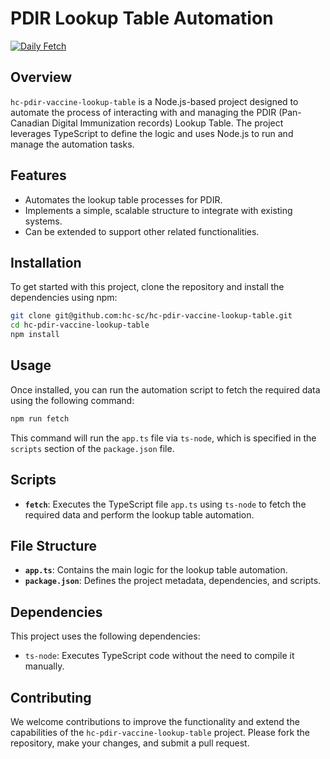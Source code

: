 # PDIR Lookup Table Automation
[![Daily Fetch](https://github.com/hc-sc/hc-pdir-vaccine-lookup-table/actions/workflows/daily-fetch.yml/badge.svg)](https://github.com/hc-sc/hc-pdir-vaccine-lookup-table/actions/workflows/daily-fetch.yml)
## Overview

`hc-pdir-vaccine-lookup-table` is a Node.js-based project designed to automate the process of interacting with and managing the PDIR (Pan-Canadian Digital Immunization records) Lookup Table. The project leverages TypeScript to define the logic and uses Node.js to run and manage the automation tasks.

## Features

- Automates the lookup table processes for PDIR.
- Implements a simple, scalable structure to integrate with existing systems.
- Can be extended to support other related functionalities.

## Installation

To get started with this project, clone the repository and install the dependencies using npm:

```bash
git clone git@github.com:hc-sc/hc-pdir-vaccine-lookup-table.git
cd hc-pdir-vaccine-lookup-table
npm install
```

## Usage

Once installed, you can run the automation script to fetch the required data using the following command:

```bash
npm run fetch
```

This command will run the `app.ts` file via `ts-node`, which is specified in the `scripts` section of the `package.json` file.

## Scripts

- **`fetch`**: Executes the TypeScript file `app.ts` using `ts-node` to fetch the required data and perform the lookup table automation.

## File Structure

- **`app.ts`**: Contains the main logic for the lookup table automation.
- **`package.json`**: Defines the project metadata, dependencies, and scripts.

## Dependencies

This project uses the following dependencies:

- `ts-node`: Executes TypeScript code without the need to compile it manually.

## Contributing

We welcome contributions to improve the functionality and extend the capabilities of the `hc-pdir-vaccine-lookup-table` project. Please fork the repository, make your changes, and submit a pull request.